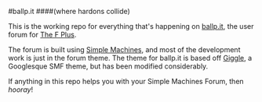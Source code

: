 #ballp.it
####(where hardons collide)

This is the working repo for everything that's happening on [ballp.it](http://ballp.it), the user forum for [The F Plus](http://thefpl.us).

The forum is built using [Simple Machines](http://simplemachines.org/), and most of the development work is just in the forum theme. The theme for ballp.it is based off [Giggle](http://www.simplemachines.org/community/index.php?topic=492107.0), a Googlesque SMF theme, but has been modified considerably. 

If anything in this repo helps you with your Simple Machines Forum, then *hooray*!